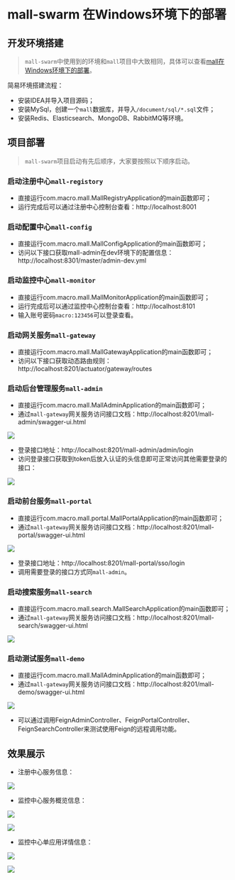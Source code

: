 # mall-swarm 在Windows环境下的部署

## 开发环境搭建

> `mall-swarm`中使用到的环境和`mall`项目中大致相同，具体可以查看[mall在Windows环境下的部署](https://github.com/macrozheng/mall-learning/blob/master/docs/deploy/mall_deploy_windows.md)。

简易环境搭建流程：

- 安装IDEA并导入项目源码；
- 安装MySql，创建一个`mall`数据库，并导入`/document/sql/*.sql`文件；
- 安装Redis、Elasticsearch、MongoDB、RabbitMQ等环境。

## 项目部署

> `mall-swarm`项目启动有先后顺序，大家要按照以下顺序启动。

### 启动注册中心`mall-registory`

- 直接运行com.macro.mall.MallRegistryApplication的main函数即可；
- 运行完成后可以通过注册中心控制台查看：http://localhost:8001

### 启动配置中心`mall-config`

- 直接运行com.macro.mall.MallConfigApplication的main函数即可；
- 访问以下接口获取mall-admin在dev环境下的配置信息：http://localhost:8301/master/admin-dev.yml

### 启动监控中心`mall-monitor`

- 直接运行com.macro.mall.MallMonitorApplication的main函数即可；
- 运行完成后可以通过监控中心控制台查看：http://localhost:8101
- 输入账号密码`macro:123456`可以登录查看。

### 启动网关服务`mall-gateway`

- 直接运行com.macro.mall.MallGatewayApplication的main函数即可；
- 访问以下接口获取动态路由规则：http://localhost:8201/actuator/gateway/routes

### 启动后台管理服务`mall-admin`

- 直接运行com.macro.mall.MallAdminApplication的main函数即可；
- 通过`mall-gateway`网关服务访问接口文档：http://localhost:8201/mall-admin/swagger-ui.html

![](../resource/mall_swarm_windows_06.png)

- 登录接口地址：http://localhost:8201/mall-admin/admin/login
- 访问登录接口获取到token后放入认证的头信息即可正常访问其他需要登录的接口：

![](../resource/mall_swarm_windows_09.png)

### 启动前台服务`mall-portal`

- 直接运行com.macro.mall.portal.MallPortalApplication的main函数即可；
- 通过`mall-gateway`网关服务访问接口文档：http://localhost:8201/mall-portal/swagger-ui.html

![](../resource/mall_swarm_windows_07.png)

- 登录接口地址：http://localhost:8201/mall-portal/sso/login
- 调用需要登录的接口方式同`mall-admin`。

### 启动搜索服务`mall-search`

- 直接运行com.macro.mall.search.MallSearchApplication的main函数即可；
- 通过`mall-gateway`网关服务访问接口文档：http://localhost:8201/mall-search/swagger-ui.html

![](../resource/mall_swarm_windows_10.png)

### 启动测试服务`mall-demo`

- 直接运行com.macro.mall.MallAdminApplication的main函数即可；
- 通过`mall-gateway`网关服务访问接口文档：http://localhost:8201/mall-demo/swagger-ui.html

![](../resource/mall_swarm_windows_08.png)

- 可以通过调用FeignAdminController、FeignPortalController、FeignSearchController来测试使用Feign的远程调用功能。

## 效果展示

- 注册中心服务信息：

![](../resource/mall_swarm_windows_01.png)

- 监控中心服务概览信息：

![](../resource/mall_swarm_windows_02.png)

![](../resource/mall_swarm_windows_03.png)

- 监控中心单应用详情信息：

![](../resource/mall_swarm_windows_04.png)

![](../resource/mall_swarm_windows_05.png)


